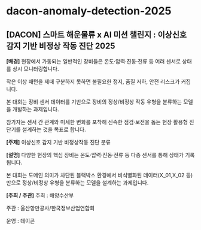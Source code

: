 # dacon-anomaly-detection-2025
## [DACON] 스마트 해운물류 x AI 미션 챌린지 : 이상신호 감지 기반 비정상 작동 진단 2025

**[배경]** 
현장에서 가동되는 일반적인 장비들은 온도·압력·진동·전류 등 여러 센서로 상태를 상시 모니터링합니다.  
  
작은 이상 패턴을 제때 구분하지 못하면 불필요한 정지, 품질 저하, 안전 리스크가 커집니다.  
  
본 대회는 장비 센서 데이터를 기반으로 장비의 정상/비정상 작동 유형을 분류하는 모델을 개발하는 과제입니다.  
  
참가자는 센서 간 관계와 미세한 변화를 포착해 신속한 점검·보전을 돕는 현장 활용형 진단기를 설계하는 것을 목표로 합니다.  
  
  
**[주제]**
이상신호 감지 기반 비정상작동 진단 분류  
  
  

**[설명]**
다양한 현장의 핵심 장비는 온도·압력·진동·전류 등 다종 센서를 통해 상태가 기록됩니다.  
  
본 대회는 도메인 의미가 차단된 블랙박스 환경에서 비식별화된 데이터(X_01,X_02 등)만으로 정상/비정상 유형을 분류하는 모델을 설계하는 과제입니다.  
  
  

**[주최 / 주관]**
주최 : 해양수산부  
  
주관 : 울산항만공사/한국정보산업연합회  
  
운영 : 데이콘  
